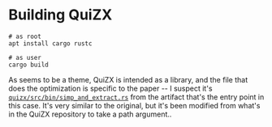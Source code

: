 # Building QuiZX

```
# as root
apt install cargo rustc

# as user
cargo build
```

As seems to be a theme, QuiZX is intended as a library, and the file that does the optimization is specific to the paper -- I suspect it's [`quizx/src/bin/simp_and_extract.rs`](from-spire-paper-artifact/simp_and_extract.rs) from the artifact that's the entry point in this case. It's very similar to the original, but it's been modified from what's in the QuiZX repository to take a path argument..
